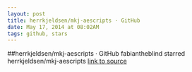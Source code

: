 ```yaml
---
layout: post
title: herrkjeldsen/mkj-aescripts · GitHub
date: May 17, 2014 at 08:02AM
tags: github, stars
---
```

##herrkjeldsen/mkj-aescripts · GitHub
fabiantheblind starred herrkjeldsen/mkj-aescripts
[link to source](http://ift.tt/1jo7poB) 
